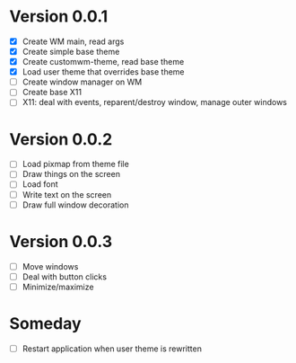 # Version 0.0.1

- [x] Create WM main, read args
- [x] Create simple base theme
- [x] Create customwm-theme, read base theme
- [x] Load user theme that overrides base theme
- [ ] Create window manager on WM
- [ ] Create base X11
- [ ] X11: deal with events, reparent/destroy window, manage outer windows

# Version 0.0.2

- [ ] Load pixmap from theme file
- [ ] Draw things on the screen
- [ ] Load font
- [ ] Write text on the screen
- [ ] Draw full window decoration

# Version 0.0.3

- [ ] Move windows
- [ ] Deal with button clicks
- [ ] Minimize/maximize

# Someday

- [ ] Restart application when user theme is rewritten
